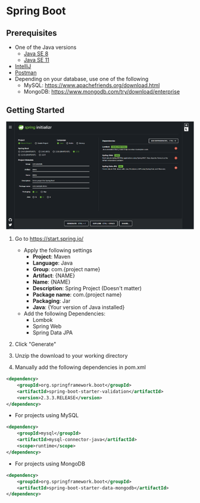 # Spring Boot 

## Prerequisites
- One of the Java versions
    - <a href="https://www.oracle.com/java/technologies/javase/javase-jdk8-downloads.html">Java SE 8 </a>
    - <a href ="https://www.oracle.com/java/technologies/javase-jdk11-downloads.html">Java SE 11 </a>
- <a href = "https://www.jetbrains.com/idea/download/">IntelliJ</a>
- <a href = "https://www.postman.com/downloads/">Postman</a>
- Depending on your database, use one of the following
    - MySQL: https://www.apachefriends.org/download.html
    - MongoDB: https://www.mongodb.com/try/download/enterprise
    
## Getting Started
<img src="springinit.PNG">

1. Go to https://start.spring.io/
    - Apply the following settings
        - <b>Project</b>: Maven
        - <b>Language</b>: Java
        - <b>Group</b>: com.{project name}
        - <b>Artifact</b>: {NAME}
        - <b>Name</b>: {NAME}
        - <b>Description</b>: Spring Project (Doesn't matter)
        - <b>Package name</b>: com.{project name}
        - <b>Packaging</b>: Jar
        - <b>Java</b>: {Your version of Java installed}
    - Add the following Dependencies:
        - Lombok
        - Spring Web
        - Spring Data JPA

2. Click "Generate"
3. Unzip the download to your working directory
4. Manually add the following dependencies in pom.xml
```xml
<dependency>
    <groupId>org.springframework.boot</groupId>
    <artifactId>spring-boot-starter-validation</artifactId>
    <version>2.3.3.RELEASE</version>
</dependency>

```
- For projects using MySQL 
```xml
<dependency>
    <groupId>mysql</groupId>
    <artifactId>mysql-connector-java</artifactId>
    <scope>runtime</scope>
</dependency>
```

- For projects using MongoDB
```xml
<dependency>
    <groupId>org.springframework.boot</groupId>
    <artifactId>spring-boot-starter-data-mongodb</artifactId>
</dependency>
```





